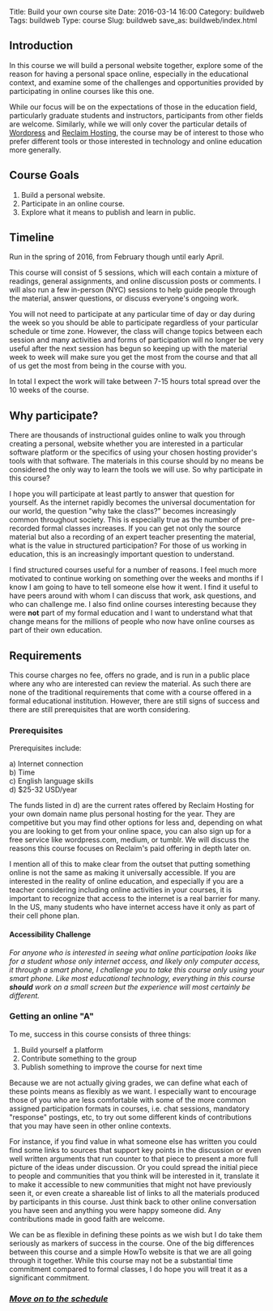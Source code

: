 Title: Build your own course site
Date: 2016-03-14 16:00
Category: buildweb
Tags: buildweb
Type: course
Slug: buildweb
save_as: buildweb/index.html

## Introduction  ##

In this course we will build a personal website together, explore some of the reason for having a personal space online, especially in the educational context, and examine some of the challenges and opportunities provided by participating in online courses like this one.

While our focus will be on the expectations of those in the education field, particularly graduate students and instructors, participants from other fields are welcome. Similarly, while we will only cover the particular details of [Wordpress](https://wordpress.org/) and [Reclaim Hosting](https://reclaimhosting.com/), the course may be of interest to those who prefer different tools or those interested in technology and online education more generally.

## Course Goals ##

1. Build a personal website.
2. Participate in an online course.
3. Explore what it means to publish and learn in public. 

## Timeline ##

Run in the spring of 2016, from February though until early April. 

This course will consist of 5 sessions, which will each contain a mixture of readings, general assignments, and online discussion posts or comments. I will also run a few in-person (NYC) sessions to help guide people through the material, answer questions, or discuss everyone's ongoing work. 

You will not need to participate at any particular time of day or day during the week so you should be able to participate regardless of your particular schedule or time zone. However, the class will change topics between each session and many activities and forms of participation will no longer be very useful after the next session has begun so keeping up with the material week to week will make sure you get the most from the course and that all of us get the most from being in the course with you.

In total I expect the work will take between 7-15 hours total spread over the 10 weeks of the course. 

## Why participate? ##

There are thousands of instructional guides online to walk you through creating a personal, website whether you are interested in a particular software platform or the specifics of using your chosen hosting provider's tools with that software. The materials in this course should by no means be considered the only way to learn the tools we will use. So why participate in this course?

I hope you will participate at least partly to answer that question for yourself. As the internet rapidly becomes the universal documentation for our world, the question "why take the class?" becomes increasingly common throughout society. This is especially true as the number of pre-recorded formal classes increases. If you can get not only the source material but also a recording of an expert teacher presenting the material, what is the value in structured participation? For those of us working in education, this is an increasingly important question to understand.

I find structured courses useful for a number of reasons. I feel much more motivated to continue working on something over the weeks and months if I know I am going to have to tell someone else how it went. I find it useful to have peers around with whom I can discuss that work, ask questions, and who can challenge me. I also find online courses interesting because they were **not** part of my formal education and I want to understand what that change means for the millions of people who now have online courses as part of their own education. 

## Requirements ##
This course charges no fee, offers no grade, and is run in a public place where any who are interested can review the material. As such there are none of the traditional requirements that come with a course offered in a formal educational institution. However, there are still signs of success and there are still prerequisites that are worth considering. 

### Prerequisites

Prerequisites include:

a) Internet connection      
b) Time      
c) English language skills      
d) $25-32 USD/year      

The funds listed in d) are the current rates offered by Reclaim Hosting for your own domain name plus personal hosting for the year. They are competitive but you may find other options for less and, depending on what you are looking to get from your online space, you can also sign up for a free service like wordpress.com, medium, or tumblr. We will discuss the reasons this course focuses on Reclaim's paid offering in depth later on.

I mention all of this to make clear from the outset that putting something online is not the same as making it universally accessible. If you are interested in the reality of online education, and especially if you are a teacher considering including online activities in your courses, it is important to recognize that access to the internet is a real barrier for many. In the US, many students who have internet access have it only as part of their cell phone plan.

#### Accessibility Challenge ####

_For anyone who is interested in seeing what online participation looks like for a student whose only internet access, and likely only computer access, it through a smart phone, I challenge you to take this course only using your smart phone. Like most educational technology, everything in this course **should** work on a small screen but the experience will most certainly be different._

### Getting an online "A" ###

To me, success in this course consists of three things:

1) Build yourself a platform    
2) Contribute something to the group    
3) Publish something to improve the course for next time    

Because we are not actually giving grades, we can define what each of these points means as flexibly as we want. I especially want to encourage those of you who are less comfortable with some of the more common assigned participation formats in courses, i.e. chat sessions, mandatory "response" postings, etc, to try out some different kinds of contributions that you may have seen in other online contexts. 

For instance, if you find value in what someone else has written you could find some links to sources that support key points in the discussion or even well written arguments that run counter to that piece to present a more full picture of the ideas under discussion. Or you could spread the initial piece to people and communities that you think will be interested in it, translate it to make it accessible to new communities that might not have previously seen it, or even create a shareable list of links to all the materials produced by participants in this course. Just think back to other online conversation you have seen and anything you were happy someone did.  Any contributions made in good faith are welcome. 

We can be as flexible in defining these points as we wish but I do take them seriously as markers of success in the course. One of the big differences between this course and a simple HowTo website is that we are all going through it together. While this course may not be a substantial time commitment compared to formal classes, I do hope you will treat it as a significant commitment.

### *[Move on to the schedule](./schedule.md)*
